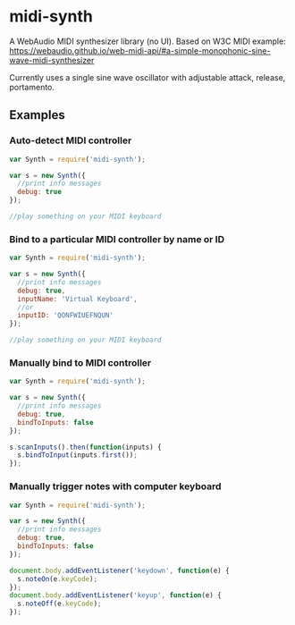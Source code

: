 # midi-synth

A WebAudio MIDI synthesizer library (no UI).
Based on W3C MIDI example: https://webaudio.github.io/web-midi-api/#a-simple-monophonic-sine-wave-midi-synthesizer

Currently uses a single sine wave oscillator with adjustable attack, release, portamento.

## Examples

### Auto-detect MIDI controller

```javascript
var Synth = require('midi-synth');

var s = new Synth({
  //print info messages
  debug: true
});

//play something on your MIDI keyboard
```

### Bind to a particular MIDI controller by name or ID

```javascript
var Synth = require('midi-synth');

var s = new Synth({
  //print info messages
  debug: true,
  inputName: 'Virtual Keyboard',
  //or
  inputID: 'QONFWIUEFNQUN'
});

//play something on your MIDI keyboard
```

### Manually bind to MIDI controller

```javascript
var Synth = require('midi-synth');

var s = new Synth({
  //print info messages
  debug: true,
  bindToInputs: false
});

s.scanInputs().then(function(inputs) {
  s.bindToInput(inputs.first());
});
```

### Manually trigger notes with computer keyboard

```javascript
var Synth = require('midi-synth');

var s = new Synth({
  //print info messages
  debug: true,
  bindToInputs: false
});

document.body.addEventListener('keydown', function(e) {
  s.noteOn(e.keyCode);
});
document.body.addEventListener('keyup', function(e) {
  s.noteOff(e.keyCode);
});
```
